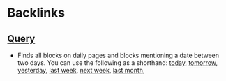 
# Backlinks
## [Query](<Query.md>)
- Finds all blocks on daily pages and blocks mentioning a date between two days. You can use the following as a shorthand: [today](<today.md>), [tomorrow](<tomorrow.md>), [yesterday](<yesterday.md>), [last week](<last week.md>), [next week](<next week.md>), [last month](<last month.md>),

